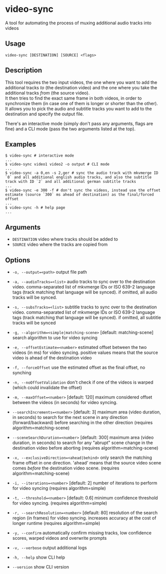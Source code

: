 # video-sync

A tool for automating the process of muxing additional audio tracks into videos

## Usage

```sh-session
video-sync [DESTINATION] [SOURCE] <flags>
```

## Description

This tool requires the two input videos, the one where you want to add the additional tracks *to* (the destination video) and the one where you take the additional tracks *from* (the source video).  
It then tries to find the exact same frame in both videos, in order to synchronize them (in case one of them is longer or shorter than the other).  
It allows you to pick the audio and subtitle tracks you want to add to the destination and specify the output file.

There's an interactive mode (simply don't pass any arguments, flags are fine) and a CLI mode (pass the two arguments listed at the top).

## Examples

```sh-session
$ video-sync # interactive mode
...
$ video-sync video1 video2 -o output # CLI mode
...
$ video-sync -a 0,en -s 2,ger # sync the audio track with mkvmerge ID `0` and all additional english audio tracks, and also the subtitle track with ID `2` and all additional german subtitle tracks
...
$ video-sync -e 300 -f # don't sync the videos, instead use the offset estimate (source `300` ms ahead of destination) as the final/forced offset
...
$ video-sync -h # help page
...
```

## Arguments

- `DESTINATION` video where tracks should be added to
- `SOURCE` video where the tracks are copied from

## Options

- `-o, --output=<path>` output file path

- `-a, --audioTracks=<list>` audio tracks to sync over to the destination video. comma-separated list of mkvmerge IDs or ISO 639-2 language tags (track matching that language will be synced). if omitted, all audio tracks will be synced.

- `-s, --subsTracks=<list>` subtitle tracks to sync over to the destination video. comma-separated list of mkvmerge IDs or ISO 639-2 language tags (track matching that language will be synced). if omitted, all subtitle tracks will be synced

- `-g, --algorithm=<simple|matching-scene>` [default: matching-scene] search algorithm to use for video syncing

- `-e, --offsetEstimate=<number>` estimated offset between the two videos (in ms) for video syncing. positive values means that the source video is ahead of the destination video

- `-f, --forceOffset` use the estimated offset as the final offset, no synching

- `-n, --noOffsetValidation` don't check if one of the videos is warped (which could invalidate the offset)

- `-m, --maxOffset=<number>` [default: 120] maximum considered offset between the videos (in seconds) for video syncing.

- `--searchIncrements=<number>` [default: 3] maximum area (video duration, in seconds) to search for the next scene in any direction (forward/backward) before searching in the other direction (requires algorithm=matching-scene)
- `--sceneSearchDuration=<number>` [default: 300] maximum area (video duration, in seconds) to search for any "abrupt" scene change in the destination video before aborting (requires algorithm=matching-scene)
- `-x, --exclusiveDirection=<ahead|behind>` only search the matching frame offset in one direction. 'ahead' means that the source video scene comes *before* the destination video scene. (requires algorithm=matching-scene)

- `-i, --iterations=<number>` [default: 2] number of iterations to perform for video syncing (requires algorithm=simple)
- `-t, --threshold=<number>` [default: 0.6] minimum confidence threshold for video syncing. (requires algorithm=simple)
- `-r, --searchResolution=<number>` [default: 80] resolution of the search region (in frames) for video syncing. increases accuracy at the cost of longer runtime (requires algorithm=simple)

- `-y, --confirm` automatically confirm missing tracks, low confidence scores, warped videos and overwrite prompts

- `-v, --verbose` output additional logs

- `-h, --help` show CLI help

- `--version` show CLI version
